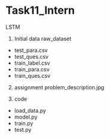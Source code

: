 # Task11_Intern
LSTM 

1. Initial data
raw_dataset
  - test_para.csv
  - test_ques.csv
  - train_label.csv
  - train_para.csv
  - train_ques.csv

2. assignment
problem_description.jpg

3. code
- load_data.py
- model.py
- train.py
- test.py
